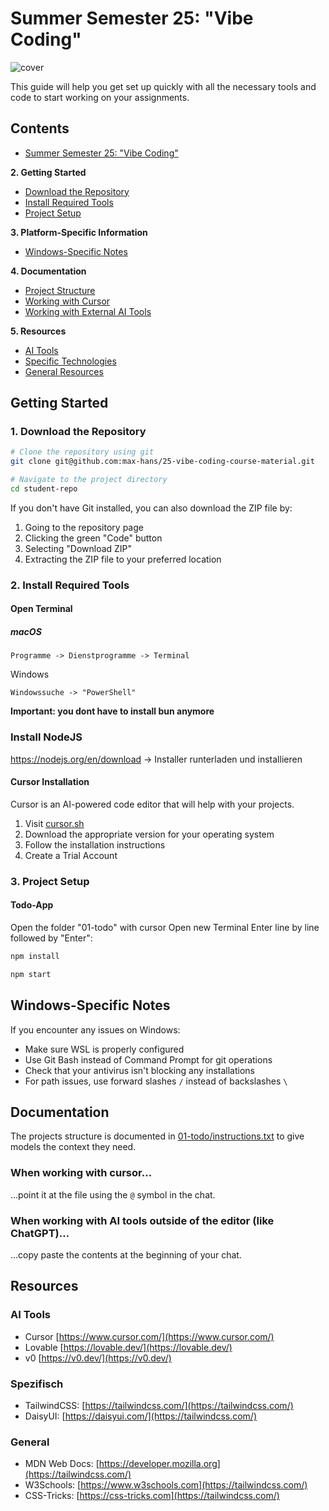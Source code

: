 # Summer Semester 25: "Vibe Coding"

![cover](/assets/cover.png)

This guide will help you get set up quickly with all the necessary tools and code to start working on your assignments.

## Contents

- [Summer Semester 25: "Vibe Coding"](#summer-semester-25-vibe-coding)

**2. Getting Started**

- [Download the Repository](#1-download-the-repository)
- [Install Required Tools](#2-install-required-tools)
- [Project Setup](#3-project-setup)

**3. Platform-Specific Information**

- [Windows-Specific Notes](#windows-specific-notes)

**4. Documentation**

- [Project Structure](#documentation)
- [Working with Cursor](#when-working-with-cursor)
- [Working with External AI Tools](#when-working-with-ai-tools-outside-of-the-editor-like-chatgpt)

**5. Resources**

- [AI Tools](#ai-tools)
- [Specific Technologies](#spezifisch)
- [General Resources](#general)

## Getting Started

### 1. Download the Repository

```bash
# Clone the repository using git
git clone git@github.com:max-hans/25-vibe-coding-course-material.git

# Navigate to the project directory
cd student-repo
```

If you don't have Git installed, you can also download the ZIP file by:

1. Going to the repository page
2. Clicking the green "Code" button
3. Selecting "Download ZIP"
4. Extracting the ZIP file to your preferred location

### 2. Install Required Tools

#### Open Terminal

##### macOS

```
Programme -> Dienstprogramme -> Terminal
```

Windows

```
Windowssuche -> "PowerShell"
```

**Important: you dont have to install bun anymore**

### Install NodeJS

https://nodejs.org/en/download
-> Installer runterladen und installieren

#### Cursor Installation

Cursor is an AI-powered code editor that will help with your projects.

1. Visit [cursor.sh](https://cursor.sh)
2. Download the appropriate version for your operating system
3. Follow the installation instructions
4. Create a Trial Account

### 3. Project Setup

#### Todo-App

Open the folder "01-todo" with cursor
Open new Terminal
Enter line by line followed by "Enter":

```bash
npm install

npm start
```

## Windows-Specific Notes

If you encounter any issues on Windows:

- Make sure WSL is properly configured
- Use Git Bash instead of Command Prompt for git operations
- Check that your antivirus isn't blocking any installations
- For path issues, use forward slashes `/` instead of backslashes `\`

## Documentation

The projects structure is documented in [01-todo/instructions.txt](01-todo/instructions.txt) to give models the context they need.

### When working with cursor…

…point it at the file using the `@` symbol in the chat.

### When working with AI tools outside of the editor (like ChatGPT)…

…copy paste the contents at the beginning of your chat.

## Resources

### AI Tools

- Cursor [https://www.cursor.com/](https://www.cursor.com/)
- Lovable [https://lovable.dev/](https://lovable.dev/)
- v0 [https://v0.dev/](https://v0.dev/)

### Spezifisch

- TailwindCSS: [https://tailwindcss.com/](https://tailwindcss.com/)
- DaisyUI: [https://daisyui.com/](https://tailwindcss.com/)

### General

- MDN Web Docs: [https://developer.mozilla.org](https://tailwindcss.com/)
- W3Schools: [https://www.w3schools.com](https://tailwindcss.com/)
- CSS-Tricks: [https://css-tricks.com](https://tailwindcss.com/)

